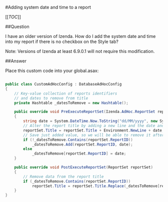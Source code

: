 #Adding system date and time to a report

[[_TOC_]]

##Question

I have an older version of Izenda. How do I add the system date and time into my report if there is no checkbox on the Style tab?

Note: Versions of Izenda at least 6.9.0.1 will not require this modification.

##Answer

Place this custom code into your global.asax:

```csharp

public class CustomAdHocConfig : DatabaseAdHocConfig
{
    // Key-value collection of reports identifiers
    // and dates to remove from title
    private Hashtable _datesToRemove = new Hashtable();

    public override void PreExecuteReportSet(Izenda.AdHoc.ReportSet reportSet)
    {
        string date = System.DateTime.Now.ToString("dd/MM/yyyy", new System.Globalization.CultureInfo("en-US"));
        // Alter the report title by adding a new line and the date and time
        reportSet.Title = reportSet.Title + Environment.NewLine + date;
        // Save just added value, so we will be able to remove it after
        if (!_datesToRemove.Contains(reportSet.ReportID))
            _datesToRemove.Add(reportSet.ReportID, date);
        else
            _datesToRemove[reportSet.ReportID] = date;
    }

    public override void PostExecuteReportSet(ReportSet reportSet)
    {
        // Remove data from the report title
        if (_datesToRemove.Contains(reportSet.ReportID))
            reportSet.Title = reportSet.Title.Replace(_datesToRemove[reportSet.ReportID].ToString(), String.Empty);
    }
}
```